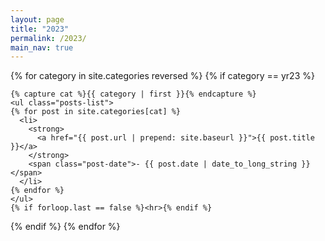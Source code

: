 ```yaml
---
layout: page
title: "2023"
permalink: /2023/
main_nav: true
---
```


 
{% for category in site.categories reversed %}
  {% if category == yr23 %}
  
    {% capture cat %}{{ category | first }}{% endcapture %}
    <ul class="posts-list">
    {% for post in site.categories[cat] %}
      <li>
        <strong>
          <a href="{{ post.url | prepend: site.baseurl }}">{{ post.title }}</a>
        </strong>
        <span class="post-date">- {{ post.date | date_to_long_string }}</span>
      </li>
    {% endfor %}
    </ul>
    {% if forloop.last == false %}<hr>{% endif %}
    
  {% endif %}
{% endfor %}
<br>
